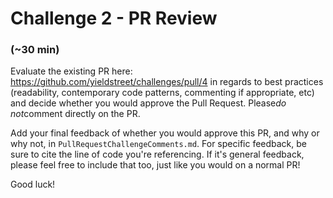 # Challenge 2 - PR Review
### (~30 min)

Evaluate the existing PR here: https://github.com/yieldstreet/challenges/pull/4 in regards to best practices (readability, contemporary code patterns, commenting if appropriate, etc) and decide whether you would approve the Pull Request. Please*do not*comment directly on the PR.

Add your final feedback of whether you would approve this PR, and why or why not, in `PullRequestChallengeComments.md`. For specific feedback, be sure to cite the line of code you're referencing.  If it's general feedback, please feel free to include that too, just like you would on a normal PR! 

Good luck!
